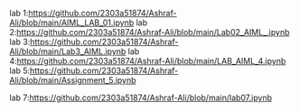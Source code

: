 lab 1:https://github.com/2303a51874/Ashraf-Ali/blob/main/AIML_LAB_01.ipynb
lab 2:https://github.com/2303a51874/Ashraf-Ali/blob/main/Lab02_AIML_.ipynb
lab 3:https://github.com/2303a51874/Ashraf-Ali/blob/main/Lab3_AIML.ipynb
lab 4:https://github.com/2303a51874/Ashraf-Ali/blob/main/LAB_AIML_4.ipynb
lab 5:https://github.com/2303a51874/Ashraf-Ali/blob/main/Assignment_5.ipynb

lab 7:https://github.com/2303a51874/Ashraf-Ali/blob/main/lab07.ipynb
